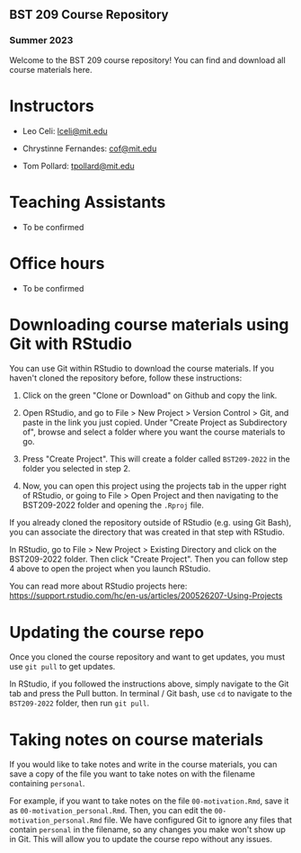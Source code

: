 ## BST 209 Course Repository

### Summer 2023

Welcome to the BST 209 course repository! You can find and download all course materials here. 

# Instructors

- Leo Celi: lceli@mit.edu

- Chrystinne Fernandes: cof@mit.edu

- Tom Pollard: tpollard@mit.edu

# Teaching Assistants

- To be confirmed

# Office hours

- To be confirmed

# Downloading course materials using Git with RStudio

You can use Git within RStudio to download the course materials. If you
haven't cloned the repository before, follow these instructions:

1. Click on the green "Clone or Download" on Github and copy the link.

2. Open RStudio, and go to File > New Project > Version Control > Git,
and paste in the link you just copied. Under "Create Project as
Subdirectory of", browse and select a folder where you want the course
materials to go.

3. Press "Create Project". This will create a folder called `BST209-2022`
in the folder you selected in step 2.

4. Now, you can open this project using the projects tab in the upper
right of RStudio, or going to File > Open Project and then navigating
to the BST209-2022 folder and opening the `.Rproj` file.

If you already cloned the repository outside of RStudio (e.g. using
Git Bash), you can associate the directory that was created in that
step with RStudio. 

In RStudio, go to File > New Project > Existing Directory and click on 
the BST209-2022 folder.  Then click "Create Project". Then you can follow
step 4 above to open the project when you launch RStudio. 

You can read more about RStudio projects here:
https://support.rstudio.com/hc/en-us/articles/200526207-Using-Projects


# Updating the course repo

Once you cloned the course repository and want to get updates, you must
use `git pull` to get updates.

In RStudio, if you followed the instructions above, simply navigate
to the Git tab and press the Pull button. In terminal / Git bash, use
`cd` to navigate to the `BST209-2022` folder, then run `git pull`.


# Taking notes on course materials

If you would like to take notes and write in the course materials, you can
save a copy of the file you want to take notes on with the filename
containing `personal`. 

For example, if you want to take notes on the
file `00-motivation.Rmd`, save it as `00-motivation_personal.Rmd`. Then,
you can edit the `00-motivation_personal.Rmd` file. We have configured
Git to ignore any files that contain `personal` in the filename, so 
any changes you make won't show up in Git. This will
allow you to update the course repo without any issues.
